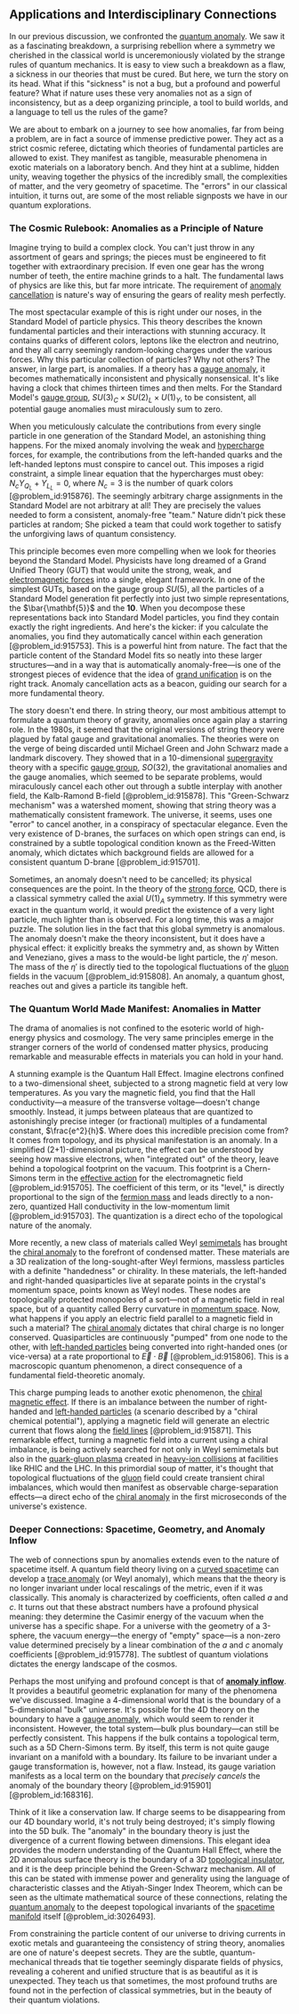 ## Applications and Interdisciplinary Connections

In our previous discussion, we confronted the [quantum anomaly](@article_id:146086). We saw it as a fascinating breakdown, a surprising rebellion where a symmetry we cherished in the classical world is unceremoniously violated by the strange rules of quantum mechanics. It is easy to view such a breakdown as a flaw, a sickness in our theories that must be cured. But here, we turn the story on its head. What if this "sickness" is not a bug, but a profound and powerful feature? What if nature uses these very anomalies not as a sign of inconsistency, but as a deep organizing principle, a tool to build worlds, and a language to tell us the rules of the game?

We are about to embark on a journey to see how anomalies, far from being a problem, are in fact a source of immense predictive power. They act as a strict cosmic referee, dictating which theories of fundamental particles are allowed to exist. They manifest as tangible, measurable phenomena in exotic materials on a laboratory bench. And they hint at a sublime, hidden unity, weaving together the physics of the incredibly small, the complexities of matter, and the very geometry of spacetime. The "errors" in our classical intuition, it turns out, are some of the most reliable signposts we have in our quantum explorations.

### The Cosmic Rulebook: Anomalies as a Principle of Nature

Imagine trying to build a complex clock. You can't just throw in any assortment of gears and springs; the pieces must be engineered to fit together with extraordinary precision. If even one gear has the wrong number of teeth, the entire machine grinds to a halt. The fundamental laws of physics are like this, but far more intricate. The requirement of [anomaly cancellation](@article_id:152176) is nature's way of ensuring the gears of reality mesh perfectly.

The most spectacular example of this is right under our noses, in the Standard Model of particle physics. This theory describes the known fundamental particles and their interactions with stunning accuracy. It contains quarks of different colors, leptons like the electron and neutrino, and they all carry seemingly random-looking charges under the various forces. Why this particular collection of particles? Why not others? The answer, in large part, is anomalies. If a theory has a [gauge anomaly](@article_id:161602), it becomes mathematically inconsistent and physically nonsensical. It's like having a clock that chimes thirteen times and then melts. For the Standard Model's [gauge group](@article_id:144267), $SU(3)_C \times SU(2)_L \times U(1)_Y$, to be consistent, all potential gauge anomalies must miraculously sum to zero.

When you meticulously calculate the contributions from every single particle in one generation of the Standard Model, an astonishing thing happens. For the mixed anomaly involving the weak and [hypercharge](@article_id:186163) forces, for example, the contributions from the left-handed quarks and the left-handed leptons must conspire to cancel out. This imposes a rigid constraint, a simple linear equation that the hypercharges must obey: $N_c Y_{Q_L} + Y_{L_L} = 0$, where $N_c=3$ is the number of quark colors [@problem_id:915876]. The seemingly arbitrary charge assignments in the Standard Model are not arbitrary at all! They are precisely the values needed to form a consistent, anomaly-free "team." Nature didn't pick these particles at random; She picked a team that could work together to satisfy the unforgiving laws of quantum consistency.

This principle becomes even more compelling when we look for theories beyond the Standard Model. Physicists have long dreamed of a Grand Unified Theory (GUT) that would unite the strong, weak, and [electromagnetic forces](@article_id:195530) into a single, elegant framework. In one of the simplest GUTs, based on the gauge group $SU(5)$, all the particles of a Standard Model generation fit perfectly into just two simple representations, the $\bar{\mathbf{5}}$ and the $\mathbf{10}$. When you decompose these representations back into Standard Model particles, you find they contain exactly the right ingredients. And here's the kicker: if you calculate the anomalies, you find they automatically cancel within each generation [@problem_id:915753]. This is a powerful hint from nature. The fact that the particle content of the Standard Model fits so neatly into these larger structures—and in a way that is automatically anomaly-free—is one of the strongest pieces of evidence that the idea of [grand unification](@article_id:159879) is on the right track. Anomaly cancellation acts as a beacon, guiding our search for a more fundamental theory.

The story doesn't end there. In string theory, our most ambitious attempt to formulate a quantum theory of gravity, anomalies once again play a starring role. In the 1980s, it seemed that the original versions of string theory were plagued by fatal gauge and gravitational anomalies. The theories were on the verge of being discarded until Michael Green and John Schwarz made a landmark discovery. They showed that in a 10-dimensional [supergravity](@article_id:148195) theory with a specific [gauge group](@article_id:144267), $SO(32)$, the gravitational anomalies and the gauge anomalies, which seemed to be separate problems, would miraculously cancel each other out through a subtle interplay with another field, the Kalb-Ramond B-field [@problem_id:915878]. This "Green-Schwarz mechanism" was a watershed moment, showing that string theory was a mathematically consistent framework. The universe, it seems, uses one "error" to cancel another, in a conspiracy of spectacular elegance. Even the very existence of D-branes, the surfaces on which open strings can end, is constrained by a subtle topological condition known as the Freed-Witten anomaly, which dictates which background fields are allowed for a consistent quantum D-brane [@problem_id:915701].

Sometimes, an anomaly doesn't need to be cancelled; its physical consequences are the point. In the theory of the [strong force](@article_id:154316), QCD, there is a classical symmetry called the axial $U(1)_A$ symmetry. If this symmetry were exact in the quantum world, it would predict the existence of a very light particle, much lighter than is observed. For a long time, this was a major puzzle. The solution lies in the fact that this global symmetry is anomalous. The anomaly doesn't make the theory inconsistent, but it does have a physical effect: it explicitly breaks the symmetry and, as shown by Witten and Veneziano, gives a mass to the would-be light particle, the $\eta'$ meson. The mass of the $\eta'$ is directly tied to the topological fluctuations of the [gluon](@article_id:159014) fields in the vacuum [@problem_id:915808]. An anomaly, a quantum ghost, reaches out and gives a particle its tangible heft.

### The Quantum World Made Manifest: Anomalies in Matter

The drama of anomalies is not confined to the esoteric world of high-energy physics and cosmology. The very same principles emerge in the stranger corners of the world of condensed matter physics, producing remarkable and measurable effects in materials you can hold in your hand.

A stunning example is the Quantum Hall Effect. Imagine electrons confined to a two-dimensional sheet, subjected to a strong magnetic field at very low temperatures. As you vary the magnetic field, you find that the Hall conductivity—a measure of the transverse voltage—doesn't change smoothly. Instead, it jumps between plateaus that are quantized to astonishingly precise integer (or fractional) multiples of a fundamental constant, $\frac{e^2}{h}$. Where does this incredible precision come from? It comes from topology, and its physical manifestation is an anomaly. In a simplified (2+1)-dimensional picture, the effect can be understood by seeing how massive electrons, when "integrated out" of the theory, leave behind a topological footprint on the vacuum. This footprint is a Chern-Simons term in the [effective action](@article_id:145286) for the electromagnetic field [@problem_id:915705]. The coefficient of this term, or its "level," is directly proportional to the sign of the [fermion mass](@article_id:158885) and leads directly to a non-zero, quantized Hall conductivity in the low-momentum limit [@problem_id:915703]. The quantization is a direct echo of the topological nature of the anomaly.

More recently, a new class of materials called Weyl [semimetals](@article_id:151783) has brought the [chiral anomaly](@article_id:141583) to the forefront of condensed matter. These materials are a 3D realization of the long-sought-after Weyl fermions, massless particles with a definite "handedness" or chirality. In these materials, the left-handed and right-handed quasiparticles live at separate points in the crystal's momentum space, points known as Weyl nodes. These nodes are topologically protected monopoles of a sort—not of a magnetic field in real space, but of a quantity called Berry curvature in [momentum space](@article_id:148442). Now, what happens if you apply an electric field parallel to a magnetic field in such a material? The [chiral anomaly](@article_id:141583) dictates that chiral charge is no longer conserved. Quasiparticles are continuously "pumped" from one node to the other, with [left-handed particles](@article_id:161037) being converted into right-handed ones (or vice-versa) at a rate proportional to $\vec{E} \cdot \vec{B}$ [@problem_id:915806]. This is a macroscopic quantum phenomenon, a direct consequence of a fundamental field-theoretic anomaly.

This charge pumping leads to another exotic phenomenon, the [chiral magnetic effect](@article_id:142699). If there is an imbalance between the number of right-handed and [left-handed particles](@article_id:161037) (a scenario described by a "chiral chemical potential"), applying a magnetic field will generate an electric current that flows along the [field lines](@article_id:171732) [@problem_id:915871]. This remarkable effect, turning a magnetic field into a current using a chiral imbalance, is being actively searched for not only in Weyl semimetals but also in the [quark-gluon plasma](@article_id:137007) created in [heavy-ion collisions](@article_id:160169) at facilities like RHIC and the LHC. In this primordial soup of matter, it's thought that topological fluctuations of the [gluon](@article_id:159014) field could create transient chiral imbalances, which would then manifest as observable charge-separation effects—a direct echo of the [chiral anomaly](@article_id:141583) in the first microseconds of the universe's existence.

### Deeper Connections: Spacetime, Geometry, and Anomaly Inflow

The web of connections spun by anomalies extends even to the nature of spacetime itself. A quantum field theory living on a [curved spacetime](@article_id:184444) can develop a [trace anomaly](@article_id:150252) (or Weyl anomaly), which means that the theory is no longer invariant under local rescalings of the metric, even if it was classically. This anomaly is characterized by coefficients, often called $a$ and $c$. It turns out that these abstract numbers have a profound physical meaning: they determine the Casimir energy of the vacuum when the universe has a specific shape. For a universe with the geometry of a 3-sphere, the vacuum energy—the energy of "empty" space—is a non-zero value determined precisely by a linear combination of the $a$ and $c$ anomaly coefficients [@problem_id:915778]. The subtlest of quantum violations dictates the energy landscape of the cosmos.

Perhaps the most unifying and profound concept is that of **[anomaly inflow](@article_id:141846)**. It provides a beautiful geometric explanation for many of the phenomena we've discussed. Imagine a 4-dimensional world that is the boundary of a 5-dimensional "bulk" universe. It's possible for the 4D theory on the boundary to have a [gauge anomaly](@article_id:161602), which would seem to render it inconsistent. However, the total system—bulk plus boundary—can still be perfectly consistent. This happens if the bulk contains a topological term, such as a 5D Chern-Simons term. By itself, this term is not quite gauge invariant on a manifold with a boundary. Its failure to be invariant under a gauge transformation is, however, not a flaw. Instead, its gauge variation manifests as a local term on the boundary that *precisely cancels* the anomaly of the boundary theory [@problem_id:915901] [@problem_id:168316].

Think of it like a conservation law. If charge seems to be disappearing from our 4D boundary world, it's not truly being destroyed; it's simply flowing into the 5D bulk. The "anomaly" in the boundary theory is just the divergence of a current flowing between dimensions. This elegant idea provides the modern understanding of the Quantum Hall Effect, where the 2D anomalous surface theory is the boundary of a 3D [topological insulator](@article_id:136609), and it is the deep principle behind the Green-Schwarz mechanism. All of this can be stated with immense power and generality using the language of characteristic classes and the Atiyah-Singer Index Theorem, which can be seen as the ultimate mathematical source of these connections, relating the [quantum anomaly](@article_id:146086) to the deepest topological invariants of the [spacetime manifold](@article_id:261598) itself [@problem_id:3026493].

From constraining the particle content of our universe to driving currents in exotic metals and guaranteeing the consistency of string theory, anomalies are one of nature's deepest secrets. They are the subtle, quantum-mechanical threads that tie together seemingly disparate fields of physics, revealing a coherent and unified structure that is as beautiful as it is unexpected. They teach us that sometimes, the most profound truths are found not in the perfection of classical symmetries, but in the beauty of their quantum violations.